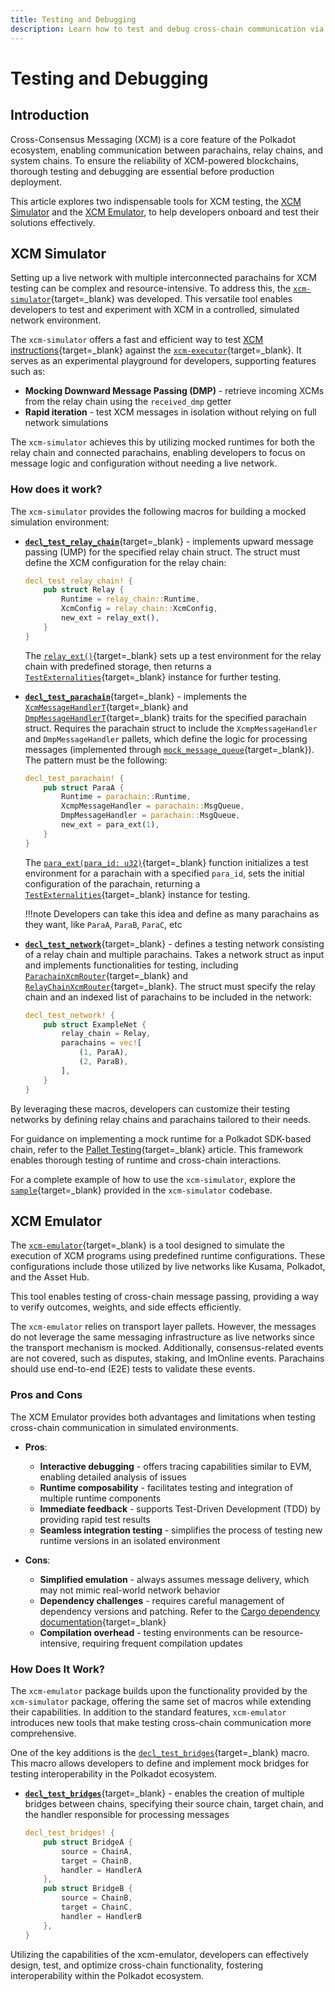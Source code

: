 ```yaml
---
title: Testing and Debugging
description: Learn how to test and debug cross-chain communication via the XCM Simulator and Emulator to ensure interoperability and reliable execution.
---
```


# Testing and Debugging

## Introduction

Cross-Consensus Messaging (XCM) is a core feature of the Polkadot ecosystem, enabling communication between parachains, relay chains, and system chains. To ensure the reliability of XCM-powered blockchains, thorough testing and debugging are essential before production deployment.

This article explores two indispensable tools for XCM testing, the [XCM Simulator](#xcm-simulator) and  the [XCM Emulator](#xcm-emulator), to help developers onboard and test their solutions effectively.

## XCM Simulator

Setting up a live network with multiple interconnected parachains for XCM testing can be complex and resource-intensive. To address this, the [`xcm-simulator`](https://github.com/paritytech/polkadot-sdk/tree/{{dependencies.polkadot_sdk.stable_version}}/polkadot/xcm/xcm-simulator){target=\_blank} was developed. This versatile tool enables developers to test and experiment with XCM in a controlled, simulated network environment.

The `xcm-simulator` offers a fast and efficient way to test [XCM instructions](https://github.com/polkadot-fellows/xcm-format?tab=readme-ov-file#5-the-xcvm-instruction-set){target=\_blank} against the [`xcm-executor`](https://paritytech.github.io/polkadot-sdk/master/staging_xcm_executor/index.html){target=\_blank}. It serves as an experimental playground for developers, supporting features such as:

- **Mocking Downward Message Passing (DMP)** - retrieve incoming XCMs from the relay chain using the `received_dmp` getter
- **Rapid iteration** - test XCM messages in isolation without relying on full network simulations

The `xcm-simulator` achieves this by utilizing mocked runtimes for both the relay chain and connected parachains, enabling developers to focus on message logic and configuration without needing a live network.

### How does it work?

The `xcm-simulator` provides the following macros for building a mocked simulation environment:

- [**`decl_test_relay_chain`**](https://github.com/paritytech/polkadot-sdk/blob/{{dependencies.polkadot_sdk.stable_version}}/polkadot/xcm/xcm-simulator/src/lib.rs#L110C14-L110C35){target=\_blank} - implements upward message passing (UMP) for the specified relay chain struct. The struct must define the XCM configuration for the relay chain:

    ```rust
    decl_test_relay_chain! {
        pub struct Relay {
            Runtime = relay_chain::Runtime,
            XcmConfig = relay_chain::XcmConfig,
            new_ext = relay_ext(),
        }
    }
    ```

    The [`relay_ext()`](https://github.com/paritytech/polkadot-sdk/blob/{{dependencies.polkadot_sdk.stable_version}}/polkadot/xcm/xcm-simulator/example/src/lib.rs#L117C1-L139C2){target=\_blank} sets up a test environment for the relay chain with predefined storage, then returns a [`TestExternalities`](https://paritytech.github.io/polkadot-sdk/master/polkadot_sdk_frame/testing_prelude/type.TestExternalities.html){target=\_blank} instance for further testing. 


- [**`decl_test_parachain`**](https://github.com/paritytech/polkadot-sdk/blob/{{dependencies.polkadot_sdk.stable_version}}/polkadot/xcm/xcm-simulator/src/lib.rs#L180){target=\_blank} - implements the [`XcmMessageHandlerT`](https://paritytech.github.io/polkadot-sdk/master/xcm_simulator/trait.XcmpMessageHandlerT.html){target=\_blank} and [`DmpMessageHandlerT`](https://paritytech.github.io/polkadot-sdk/master/xcm_simulator/trait.DmpMessageHandlerT.html){target=\_blank} traits for the specified parachain struct. Requires the parachain struct to include the `XcmpMessageHandler` and `DmpMessageHandler` pallets, which define the logic for processing messages (implemented through [`mock_message_queue`](https://paritytech.github.io/polkadot-sdk/master/xcm_simulator/mock_message_queue/index.html){target=\_blank}). The pattern must be the following: 

    ```rust
    decl_test_parachain! {
        pub struct ParaA {
            Runtime = parachain::Runtime,
            XcmpMessageHandler = parachain::MsgQueue,
            DmpMessageHandler = parachain::MsgQueue,
            new_ext = para_ext(1),
        }
    }
    ```

    The [`para_ext(para_id: u32)`](https://github.com/paritytech/polkadot-sdk/blob/{{dependencies.polkadot_sdk.stable_version}}/polkadot/xcm/xcm-simulator/example/src/lib.rs#L97C1-L115C2){target=\_blank} function initializes a test environment for a parachain with a specified `para_id`, sets the initial configuration of the parachain, returning a [`TestExternalities`](https://paritytech.github.io/polkadot-sdk/master/polkadot_sdk_frame/testing_prelude/type.TestExternalities.html){target=\_blank} instance for testing.

    !!!note
        Developers can take this idea and define as many parachains as they want, like `ParaA`, `ParaB`, `ParaC`, etc

- [**`decl_test_network`**](https://github.com/paritytech/polkadot-sdk/blob/{{dependencies.polkadot_sdk.stable_version}}/polkadot/xcm/xcm-simulator/src/lib.rs#L292){target=\_blank} - defines a testing network consisting of a relay chain and multiple parachains. Takes a network struct as input and implements functionalities for testing, including [`ParachainXcmRouter`](https://paritytech.github.io/polkadot-sdk/master/xcm_simulator_example/struct.ParachainXcmRouter.html){target=\_blank} and [`RelayChainXcmRouter`](https://paritytech.github.io/polkadot-sdk/master/xcm_simulator_example/struct.RelayChainXcmRouter.html){target=\_blank}. The struct must specify the relay chain and an indexed list of parachains to be included in the network:

    ```rust
    decl_test_network! {
        pub struct ExampleNet {
            relay_chain = Relay,
            parachains = vec![
                (1, ParaA),
                (2, ParaB),
            ],
        }
    }
    ```

By leveraging these macros, developers can customize their testing networks by defining relay chains and parachains tailored to their needs.

For guidance on implementing a mock runtime for a Polkadot SDK-based chain, refer to the [Pallet Testing](/develop/parachains/testing/pallet-testing/){target=\_blank} article. This framework enables thorough testing of runtime and cross-chain interactions.

For a complete example of how to use the `xcm-simulator`, explore the [`sample`](https://github.com/paritytech/polkadot-sdk/tree/master/polkadot/xcm/xcm-simulator/example){target=\_blank} provided in the `xcm-simulator` codebase.


## XCM Emulator

The [`xcm-emulator`](https://github.com/paritytech/polkadot-sdk/tree/{{dependencies.polkadot_sdk.stable_version}}/cumulus/xcm/xcm-emulator){target=\_blank} is a tool designed to simulate the execution of XCM programs using predefined runtime configurations. These configurations include those utilized by live networks like Kusama, Polkadot, and the Asset Hub.

This tool enables testing of cross-chain message passing, providing a way to verify outcomes, weights, and side effects efficiently.

The `xcm-emulator` relies on transport layer pallets. However, the messages do not leverage the same messaging infrastructure as live networks since the transport mechanism is mocked. Additionally, consensus-related events are not covered, such as disputes, staking, and ImOnline events. Parachains should use end-to-end (E2E) tests to validate these events.

### Pros and Cons

The XCM Emulator provides both advantages and limitations when testing cross-chain communication in simulated environments.

- **Pros**:
    - **Interactive debugging** - offers tracing capabilities similar to EVM, enabling detailed analysis of issues
    - **Runtime composability** - facilitates testing and integration of multiple runtime components
    - **Immediate feedback** - supports Test-Driven Development (TDD) by providing rapid test results
    - **Seamless integration testing** - simplifies the process of testing new runtime versions in an isolated environment

- **Cons**:
    - **Simplified emulation** - always assumes message delivery, which may not mimic real-world network behavior
    - **Dependency challenges** - requires careful management of dependency versions and patching. Refer to the [Cargo dependency documentation](https://doc.rust-lang.org/cargo/reference/overriding-dependencies.html){target=\_blank}
    - **Compilation overhead** - testing environments can be resource-intensive, requiring frequent compilation updates

### How Does It Work?

The `xcm-emulator` package builds upon the functionality provided by the `xcm-simulator` package, offering the same set of macros while extending their capabilities. In addition to the standard features, `xcm-emulator` introduces new tools that make testing cross-chain communication more comprehensive.

One of the key additions is the [`decl_test_bridges`](https://github.com/paritytech/polkadot-sdk/blob/{{dependencies.polkadot_sdk.stable_version}}/cumulus/xcm/xcm-emulator/src/lib.rs#L1178){target=\_blank} macro. This macro allows developers to define and implement mock bridges for testing interoperability in the Polkadot ecosystem.

- [**`decl_test_bridges`**](https://github.com/paritytech/polkadot-sdk/blob/{{dependencies.polkadot_sdk.stable_version}}/cumulus/xcm/xcm-emulator/src/lib.rs#L1178){target=\_blank} - enables the creation of multiple bridges between chains, specifying their source chain, target chain, and the handler responsible for processing messages

    ```rust
    decl_test_bridges! {
        pub struct BridgeA {
            source = ChainA,
            target = ChainB,
            handler = HandlerA
        },
        pub struct BridgeB {
            source = ChainB,
            target = ChainC,
            handler = HandlerB
        },
    }
    ```

Utilizing the capabilities of the xcm-emulator, developers can effectively design, test, and optimize cross-chain functionality, fostering interoperability within the Polkadot ecosystem.